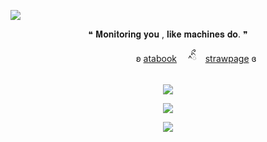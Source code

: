 ![](https://komarev.com/ghpvc/?username=forbitten&color=1f1f1f&label=𖤐)
<p align="center"
  
  ❝ 𝐌𝐨𝐧𝐢𝐭𝐨𝐫𝐢𝐧𝐠 𝐲𝐨𝐮 , 𝐥𝐢𝐤𝐞 𝐦𝐚𝐜𝐡𝐢𝐧𝐞𝐬 𝐝𝐨. ❞
   
  <p align="center"   
    
ㅤㅤㅤㅤㅤㅤㅤʚ [atabook](https://sacrificedfool.atabook.org/)　 ^ིྀ　[strawpage](https://forbitten.straw.page) ɞ
<br>
<br>
<img src="https://files.catbox.moe/25wwqd.png"/>
</p>
<p align="center">
<img src="https://file.garden/ZtttiuQF4zKolxgp/Faggots.png"/>
</p>

<p align="center">
  <img src="https://files.catbox.moe/cjw0c3.png"/>
  <br>
  <br>
</p>

<!--
**sacrificedfool/sacrificedfool** is a ✨ _special_ ✨ repository because its `README.md` (this file) appears on your GitHub profile.

Here are some ideas to get you started:

- 🔭 I’m currently working on ...
- 🌱 I’m currently learning ...
- 👯 I’m looking to collaborate on ...
- 🤔 I’m looking for help with ...
- 💬 Ask me about ...
- 📫 How to reach me: ...
- 😄 Pronouns: ...
- ⚡ Fun fact: ...
-->
